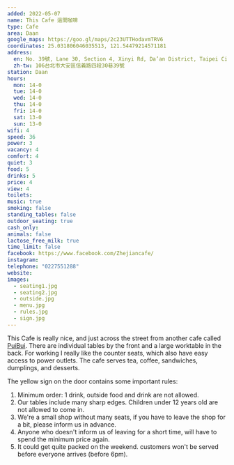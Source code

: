 ```yaml
---
added: 2022-05-07
name: This Cafe 這間咖啡
type: Cafe
area: Daan
google_maps: https://goo.gl/maps/2c23UTTHodavmTRV6
coordinates: 25.031806046035513, 121.54479214571181
address:
  en: No. 39號, Lane 30, Section 4, Xinyi Rd, Da’an District, Taipei City, 106
  zh-tw: 106台北市大安區信義路四段30巷39號
station: Daan
hours:
  mon: 14-0
  tue: 14-0
  wed: 14-0
  thu: 14-0
  fri: 14-0
  sat: 13-0
  sun: 13-0
wifi: 4
speed: 36
power: 3
vacancy: 4
comfort: 4
quiet: 3
food: 5
drinks: 5
price: 4
view: 4
toilets: 
music: true
smoking: false
standing_tables: false
outdoor_seating: true
cash_only: 
animals: false
lactose_free_milk: true
time_limit: false
facebook: https://www.facebook.com/Zhejiancafe/
instagram: 
telephone: "0227551288"
website: 
images:
  - seating1.jpg
  - seating2.jpg
  - outside.jpg
  - menu.jpg
  - rules.jpg
  - sign.jpg
---
```


This Cafe is really nice, and just across the street from another cafe called [PuiBui](/taipei/puibui/). There are individual tables by the front and a large worktable in the back. For working I really like the counter seats, which also have easy access to power outlets. The cafe serves tea, coffee, sandwiches, dumplings, and desserts.

The yellow sign on the door contains some important rules:

1. Minimum order: 1 drink, outside food and drink are not allowed.
2. Our tables include many sharp edges. Children under 12 years old are not allowed to come in.
3. We're a small shop without many seats, if you have to leave the shop for a bit, please inform us in advance.
4. Anyone who doesn't inform us of leaving for a short time, will have to spend the minimum price again.
5. It could get quite packed on the weekend. customers won't be served before everyone arrives (before 6pm).
